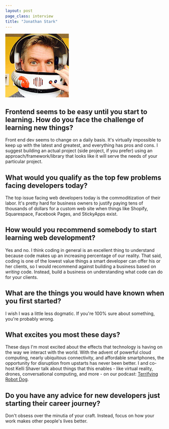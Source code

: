 ```yaml
---
layout: post
page_class: interview
title: "Jonathan Stark"
---
```


<img class="portrait portrait--xxl" src="/assets/images/portrait-jonathan-stark.jpg" alt="Photo Jamie Knight"  />

## Frontend seems to be easy until you start to learning. How do you face the challenge of learning new things?

Front end dev seems to change on a daily basis. It's virtually impossible to keep up with the latest and greatest, and everything has pros and cons. I suggest building an actual project (side project, if you prefer) using an approach/framework/library that looks like it will serve the needs of your particular project.

## What would you qualify as the top few problems facing developers today?

The top issue facing web developers today is the commoditization of their labor. It's pretty hard for business owners to justify paying tens of thousands of dollars for a custom web site when things like Shopify, Squarespace, Facebook Pages, and StickyApps exist.

## How would you recommend somebody to start learning web development?

Yes and no. I think coding in general is an excellent thing to understand because code makes up an increasing percentage of our reality. That said, coding is one of the lowest value things a smart developer can offer his or her clients, so I would recommend against building a business based on _writing_ code. Instead, build a business on understanding what code can do for your clients.

## What are the things you would have known when you first started?

I wish I was a little less dogmatic. If you're 100% sure about something, you're probably wrong.

## What excites you most these days?

These days I'm most excited about the effects that technology is having on the way we interact with the world. With the advent of powerful cloud computing, nearly ubiquitous connectivity, and affordable smartphones, the opportunity for disruption from upstarts has never been better. I and co-host Kelli Shaver talk about things that this enables - like virtual reality, drones, conversational computing, and more - on our podcast: <a class="link link--special" href="http://terrifyingrobotdog.com" target="_blank" rel="noopener">Terrifying Robot Dog</a>.

## Do you have any advice for new developers just starting their career journey?

Don't obsess over the minutia of your craft. Instead, focus on how your work makes other people's lives better.
